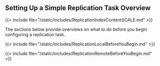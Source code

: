 &NewLine;

## Setting Up a Simple Replication Task Overview

{{< include file="/static/includes/ReplicationIndexContentSCALE.md" >}}

The sections below provide overviews on what to do before you begin configuring a replication task.

{{< include file="/static/includes/ReplicationLocalBeforeYouBegin.md" >}}

{{< include file="/static/includes/ReplicationRemoteBeforeYouBegin.md" >}}